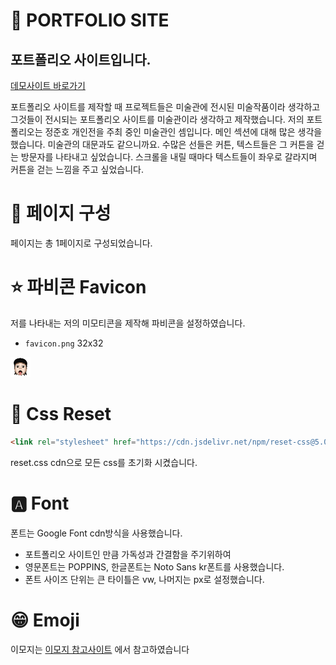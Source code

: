 # 📒 PORTFOLIO SITE
## 포트폴리오 사이트입니다.
[데모사이트 바로가기](https://zunzuni.netlify.app/)

포트폴리오 사이트를 제작할 때 프로젝트들은 미술관에 전시된 미술작품이라 생각하고 그것들이 전시되는 포트폴리오 사이트를 미술관이라 생각하고 제작했습니다.
저의 포트폴리오는 정준호 개인전을 주최 중인 미술관인 셈입니다.
메인 섹션에 대해 많은 생각을 했습니다.
미술관의 대문과도 같으니까요.
수많은 선들은 커튼, 텍스트들은 그 커튼을 걷는 방문자를 나타내고 싶었습니다. 스크롤을 내릴 때마다 텍스트들이 좌우로 갈라지며 커튼을 걷는 느낌을 주고 싶었습니다.
# 📃 페이지 구성
페이지는 총 1페이지로 구성되었습니다.

# ⭐ 파비콘 Favicon
저를 나타내는 저의 미모티콘을 제작해 파비콘을 설정하였습니다.
- `favicon.png` 32x32

![favicon](./favicon.png)
# 📌 Css Reset
```html
<link rel="stylesheet" href="https://cdn.jsdelivr.net/npm/reset-css@5.0.1/reset.min.css" />
```
reset.css cdn으로 모든 css를 초기화 시켰습니다.
# 🅰 Font
폰트는 Google Font cdn방식을 사용했습니다.
- 포트폴리오 사이트인 만큼 가독성과 간결함을 주기위하여
- 영문폰트는 POPPINS, 한글폰트는 Noto Sans kr폰트를 사용했습니다.
- 폰트 사이즈 단위는 큰 타이틀은 vw, 나머지는 px로 설정했습니다.
# 😁 Emoji
이모지는 [이모지 참고사이트](https://apps.timwhitlock.info/emoji/tables/unicode) 에서 참고하였습니다